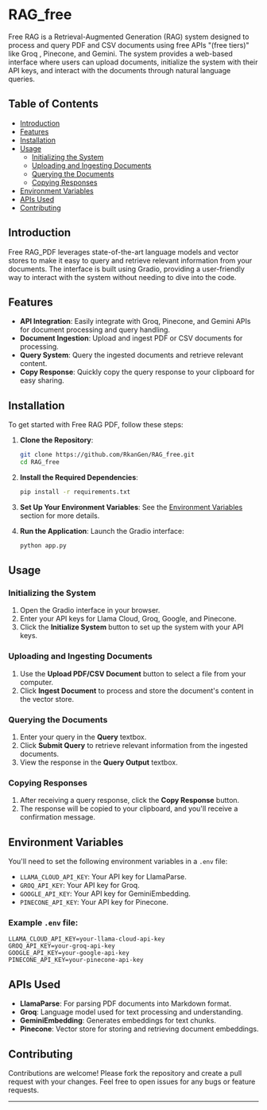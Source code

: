 
# RAG_free

Free RAG  is a Retrieval-Augmented Generation (RAG) system designed to process and query PDF and CSV documents using free APIs "(free tiers)" like Groq , Pinecone, and Gemini. The system provides a web-based interface where users can upload documents, initialize the system with their API keys, and interact with the documents through natural language queries.

## Table of Contents

- [Introduction](#introduction)
- [Features](#features)
- [Installation](#installation)
- [Usage](#usage)
  - [Initializing the System](#initializing-the-system)
  - [Uploading and Ingesting Documents](#uploading-and-ingesting-documents)
  - [Querying the Documents](#querying-the-documents)
  - [Copying Responses](#copying-responses)
- [Environment Variables](#environment-variables)
- [APIs Used](#apis-used)
- [Contributing](#contributing)


## Introduction

Free RAG_PDF leverages state-of-the-art language models and vector stores to make it easy to query and retrieve relevant information from your documents. The interface is built using Gradio, providing a user-friendly way to interact with the system without needing to dive into the code.

## Features

- **API Integration**: Easily integrate with Groq, Pinecone, and Gemini APIs for document processing and query handling.
- **Document Ingestion**: Upload and ingest PDF or CSV documents for processing.
- **Query System**: Query the ingested documents and retrieve relevant content.
- **Copy Response**: Quickly copy the query response to your clipboard for easy sharing.

## Installation

To get started with Free RAG PDF, follow these steps:

1. **Clone the Repository**:
   ```bash
   git clone https://github.com/RkanGen/RAG_free.git
   cd RAG_free
   ```

2. **Install the Required Dependencies**:
   ```bash
   pip install -r requirements.txt
   ```

3. **Set Up Your Environment Variables**:
   See the [Environment Variables](#environment-variables) section for more details.

4. **Run the Application**:
   Launch the Gradio interface:
   ```bash
   python app.py
   ```

## Usage

### Initializing the System

1. Open the Gradio interface in your browser.
2. Enter your API keys for Llama Cloud, Groq, Google, and Pinecone.
3. Click the **Initialize System** button to set up the system with your API keys.

### Uploading and Ingesting Documents

1. Use the **Upload PDF/CSV Document** button to select a file from your computer.
2. Click **Ingest Document** to process and store the document's content in the vector store.

### Querying the Documents

1. Enter your query in the **Query** textbox.
2. Click **Submit Query** to retrieve relevant information from the ingested documents.
3. View the response in the **Query Output** textbox.

### Copying Responses

1. After receiving a query response, click the **Copy Response** button.
2. The response will be copied to your clipboard, and you'll receive a confirmation message.

## Environment Variables

You'll need to set the following environment variables in a `.env` file:

- `LLAMA_CLOUD_API_KEY`: Your API key for LlamaParse.
- `GROQ_API_KEY`: Your API key for Groq.
- `GOOGLE_API_KEY`: Your API key for GeminiEmbedding.
- `PINECONE_API_KEY`: Your API key for Pinecone.

### Example `.env` file:
```env
LLAMA_CLOUD_API_KEY=your-llama-cloud-api-key
GROQ_API_KEY=your-groq-api-key
GOOGLE_API_KEY=your-google-api-key
PINECONE_API_KEY=your-pinecone-api-key
```

## APIs Used

- **LlamaParse**: For parsing PDF documents into Markdown format.
- **Groq**: Language model used for text processing and understanding.
- **GeminiEmbedding**: Generates embeddings for text chunks.
- **Pinecone**: Vector store for storing and retrieving document embeddings.

## Contributing

Contributions are welcome! Please fork the repository and create a pull request with your changes. Feel free to open issues for any bugs or feature requests.



---

